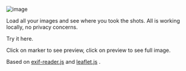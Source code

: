 ![image](https://github.com/user-attachments/assets/a21d578f-540d-4e86-b306-a9f9086cca86)

Load all your images and see where you took the shots. All is working locally, no privacy concerns.

Try it here.

Click on marker to see preview, click on preview to see full image.

Based on [exif-reader.js](https://github.com/mattiasw/ExifReader/) and [leaflet.js](https://leafletjs.com/index.html) . 

